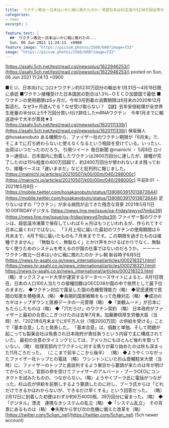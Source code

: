```yaml
---
title:  ワクチン敗北〜日本はいかに戦に敗れたのか／渇望日本はEU生産の5230万回出荷分をなぜ受け取らなかったのか？  
categories:
- news
excerpt: |
  
feature_text: |
  ##  ワクチン敗北〜日本はいかに戦に敗れたの...
  Sun, 06 Jun 2021 11:24:13  +0900
feature_image: "https://picsum.photos/2560/600?image=733"
image: "https://picsum.photos/2560/600?image=733"
---
```


[https://asahi.5ch.net/test/read.cgi/newsplus/1622946253/](https://asahi.5ch.net/test/read.cgi/newsplus/1622946253/)
posted on Sun, 06 Jun 2021 11:24:13  +0900

<!--more-->

■ＥＵ、日本向けにコロナワクチン約5230万回分の輸出を1月31日〜4月19日既に承認 ■ワクチン接種受けた日本国民の割合は1.3％−ＯＥＣＤ加盟国で最低 ■ワクチンの使用期限は6ヶ月だ。今年3月到着の消費期限は6月末の2020年12月製造だ。なぜ3ヶ月遊んでる？なぜ受け取らない？ 【謎】去年安倍総理が全世界生産量の半分以上5千万回分買い付け辞任したmRNAワクチン　今年1月までに輸送途中で大半が蒸発★3 [https://asahi.5ch.net/test/read.cgi/newsplus/1620111339/](https://asahi.5ch.net/test/read.cgi/newsplus/1620111339/) 保坂展人 @hosakanobuto ある機関から、ファイザー社のワクチン期限が「6月末」で、そこまでに打ち終わらないと使えなくなるという相談を受けている。いったい、出荷はいつだったのだろう。 引用ツイート 毎日新聞 @mainichi ・ 5月8日 ロイター通信は、日本国内に到着したワクチンは2800万回分に達したが、接種が完了したのは15％程度の400万回超で、約2400万回分が使われないまま残っており、接種ペースは「遅いままだ」などと批判的に報じました。 [https://mainichi.jp/articles/20210507/k00/00m/040/298000c](https://mainichi.jp/articles/20210507/k00/00m/040/298000c) 午前8:01 ・ 2021年5月8日・ [https://mobile.twitter.com/hosakanobuto/status/1390803917013872644](https://mobile.twitter.com/hosakanobuto/status/1390803917013872644) 足りないはずの「ワクチン」が余る病院が出てきた残念な背景 2021年5月11日 10:00FRIDAYデジタル [https://news.line.me/issue/oa-friday/ewyvd7mjbz39](https://news.line.me/issue/oa-friday/ewyvd7mjbz39) ファイザー製のワクチンは、超低温冷凍庫で保存していれば６ヵ月はもつといわれるが、作られてすぐ日本に届くわけではない。 「３月上旬に届いた最初のワクチンの使用期間は６月末まで、4月下旬に届いたものも７月末までです。この期限を過ぎたものは接種できません」 「無駄なく、無駄なく」とかけ声をかけるばかりでなく、無駄なく使うためのシステムを考えるのが国の仕事ではないのだろうか。 ーーーー ワクチン敗北〜日本はいかに戦に敗れたのか テレ朝 新谷時子6月5日 [https://news.tv-asahi.co.jp/news_international/articles/000218321.html](https://news.tv-asahi.co.jp/news_international/articles/000218321.html) https://news.tv-asahi.co.jp/news_international/articles/000218323.html （略）オックスフォード大学が運営するデータベースサイトによると、6月1日現在、日本の人口100人当たりの接種回数はOECD38か国の中で依然として最下位のままだ。 ◆ワクチン対応で露呈した国の危機管理能力（略） ◆官民連携で民間の知恵を積極導入（略） ◆長期的国家戦略をもって危機対応（略） ◆成功のカギはトップダウンと医療データの一元管理（略） ◆「楽観ムード」が日本にもたらしたものは（略） ◆「穴だらけ」のワクチン契約 （略） 日本政府がファイザーと最初の合意にこぎつけたのは去年7月末。加藤勝信厚生労働大臣（当時）が、「2021年6月末までに6千万人分（1億2000万回）の供給を受ける」ことで「基本合意」したと発表した。 「基本合意」は、個数と単価、そして問題が起こっても製薬会社は免責され日本政府が責任負うという内容で主に構成されていた。 最初の合意のタイミングとしては、アメリカにもほとんど後れを取っていない。（略） 総理官邸内でワクチンに対する焦りが募り始めたのは秋も深まった11月ごろだった。 （ここまで前半ここから後半） （略） ◆ようやくつながったファイザー社トップとの電話 （略） ワシントンにいた杉山晋輔駐米大使（当時）に、ファイザーのトップと直談判するよう東京から要請が来たのは年が明けてからだった。官邸の命を受けてファイザーのアルバート・ブーラCEOにコンタクトを試みたものの、つながらない。（略）ようやくブーラ氏に電話がつながった。杉山氏が供給を前倒しするよう要請したのに対し、ブーラ氏からは「どれだけできるかはわからないが、できるだけ早くする」という回答だった。 （略）2月12日に到着した初便はわずか約6万4000瓶、39万回分に留まった。（略） ◆「デジタル」漂流　連携なきシステムの乱立（略） ◆「システム乱立」　その背景にあるものは（略） ◆失敗から学び次の危機に備えた改革を（略） [https://twitter.com/5chan_nel](https://twitter.com/5chan_nel) (5ch newer account)
